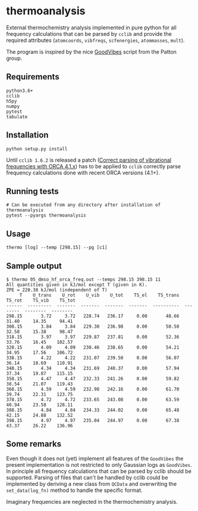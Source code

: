 # thermoanalysis

External thermochemistry analysis implemented in pure python for all
frequency calculations that can be parsed by `cclib` and provide the
required attributes (`atomcoords`, `vibfreqs`, `scfenergies`, `atommasses`, `mult`).

The program is inspired by the nice [GoodVibes](https://github.com/bobbypaton/GoodVibes) script from the Patton group.

## Requirements
```
python3.6+
cclib
h5py
numpy
pytest
tabulate
```

## Installation
```
python setup.py install
```
Until `cclib 1.6.2` is released a patch ([Correct parsing of vibrational frequencies with ORCA 4.1.x](https://github.com/cclib/cclib/pull/706/commits/18a3945ed6eaa82f418e2150eb5307be9697c238)) has to be applied to `cclib` correctly parse frequency calculations done with recent ORCA versions (4.1+).

## Running tests
```
# Can be executed from any directory after installation of thermoanalysis
pytest --pyargs thermoanalysis
```

## Usage
```
thermo [log] --temp [298.15] --pg [c1]
```

## Sample output
```
$ thermo 05_dmso_hf_orca_freq.out --temps 298.15 398.15 11
All quantities given in kJ/mol except T (given in K).
ZPE = 220.38 kJ/mol (independent of T)
     T    U_trans    U_rot    U_vib    U_tot    TS_el    TS_trans    TS_rot    TS_vib    TS_tot
------  ---------  -------  -------  -------  -------  ----------  --------  --------  --------
298.15       3.72     3.72   228.74   236.17     0.00       48.66     31.40     14.35     94.41
308.15       3.84     3.84   229.30   236.98     0.00       50.50     32.58     15.38     98.47
318.15       3.97     3.97   229.87   237.81     0.00       52.36     33.76     16.45    102.57
328.15       4.09     4.09   230.46   238.65     0.00       54.21     34.95     17.56    106.72
338.15       4.22     4.22   231.07   239.50     0.00       56.07     36.14     18.69    110.91
348.15       4.34     4.34   231.69   240.37     0.00       57.94     37.34     19.87    115.15
358.15       4.47     4.47   232.33   241.26     0.00       59.82     38.54     21.07    119.43
368.15       4.59     4.59   232.98   242.16     0.00       61.70     39.74     22.31    123.75
378.15       4.72     4.72   233.65   243.08     0.00       63.59     40.94     23.58    128.11
388.15       4.84     4.84   234.33   244.02     0.00       65.48     42.15     24.88    132.52
398.15       4.97     4.97   235.04   244.97     0.00       67.38     43.37     26.22    136.96
```

## Some remarks
Even though it does not (yet) implement all features of the `GoodVibes` the present implementation is not restricted to only Gaussian logs as `GoodVibes`. In principle all frequency calculations that can be parsed by cclib should be supported. Parsing of files that can't be handled by cclib could be implemented by deriving a new class from `QCData` and overwriting the `set_data(log_fn)` method to handle the specific format.

Imaginary frequencies are neglected in the thermochemistry analysis.
